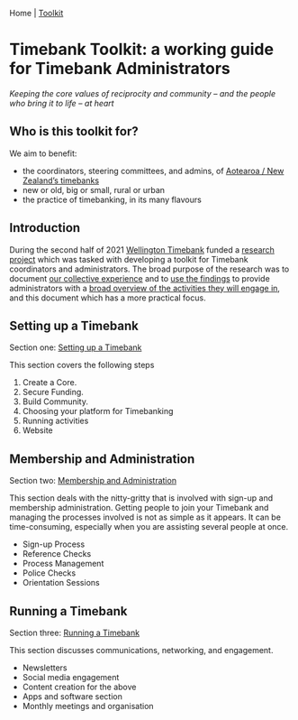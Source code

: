 Home | [Toolkit](Toolkit.md)

# Timebank Toolkit: a working guide for Timebank Administrators 

_Keeping the core values of reciprocity and community – and the people who bring it to life – at heart_

## Who is this toolkit for?

We aim to benefit:
- the coordinators, steering committees, and admins, of [Aotearoa / New Zealand’s timebanks](TimebanksANZ.md)
- new or old, big or small, rural or urban
- the practice of timebanking, in its many flavours

## Introduction
During the second half of 2021 [Wellington Timebank](https://wellingtonsouth.timebanks.org) funded a [research project](http://www.newtowncommunity.org.nz/timebank-toolkit.md) which was tasked with developing a toolkit for Timebank coordinators and administrators. The broad purpose of the research was to document [our collective experience](https://docs.google.com/presentation/d/1f6Fky5CK_OfiQzhPGYmj78ezXj6Ov03WlkWU3oR77gE/edit#slide=id.p) and to [use the findings](Findings.md)  to provide administrators with a [broad overview of the activities they will engage in](Toolkit.md), and this document which has a more practical focus. 


## Setting up a Timebank
Section one: [Setting up a Timebank](section_01.md)

This section covers the following steps
1. Create a Core.
2. Secure Funding. 
3. Build Community. 
4. Choosing your platform for Timebanking 
5. Running activities 
6. Website 


## Membership and Administration

Section two: [Membership and Administration](section_02.md)

This section deals with the nitty-gritty that is involved with sign-up and membership administration. Getting people to join your Timebank and managing the processes involved is not as simple as it appears. It can be time-consuming, especially when you are assisting several people at once. 

* Sign-up Process
* Reference Checks
* Process Management
* Police Checks
* Orientation Sessions
 

## Running a Timebank 

Section three: [Running a Timebank](section_03.md)

This section discusses communications, networking, and engagement. 

* Newsletters 
* Social media engagement 
* Content creation for the above
* Apps and software section
* Monthly meetings and organisation



